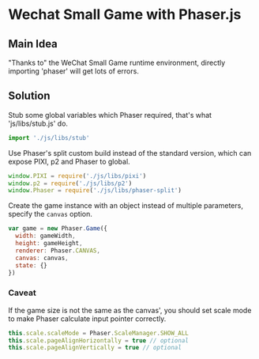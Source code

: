 # Wechat Small Game with Phaser.js

## Main Idea

"Thanks to" the WeChat Small Game runtime environment, directly importing 'phaser' will get lots of errors.

## Solution

Stub some global variables which Phaser required, that's what 'js/libs/stub.js' do.

```js
import './js/libs/stub'
```

Use Phaser's split custom build instead of the standard version, which can expose PIXI, p2 and Phaser to global.

```js
window.PIXI = require('./js/libs/pixi')
window.p2 = require('./js/libs/p2')
window.Phaser = require('./js/libs/phaser-split')
```

Create the game instance with an object instead of multiple parameters, specify the `canvas` option.

```js
var game = new Phaser.Game({
  width: gameWidth,
  height: gameHeight,
  renderer: Phaser.CANVAS,
  canvas: canvas,
  state: {}
})
```

### Caveat

If the game size is not the same as the canvas', you should set scale mode to make Phaser calculate input pointer correctly.

```js
this.scale.scaleMode = Phaser.ScaleManager.SHOW_ALL
this.scale.pageAlignHorizontally = true // optional
this.scale.pageAlignVertically = true // optional
```
